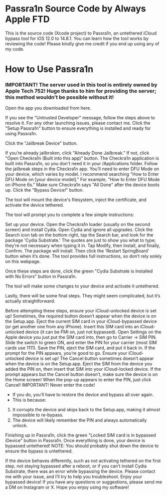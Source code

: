 # Passra1n Source Code by Always Apple FTD

This is the source code (Xcode project) to Passra1n, an untethered iCloud bypass tool for iOS 12.0 to 14.8.1.
You can learn how the tool works by reviewing the code! Please kindly give me credit if you end up using any of my code.


# How to Use Passra1n

### IMPORTANT! The server used in this tool is entirely owned by Apple Tech 752! Huge thanks to him for providing the server; this method wouldn’t be possible without it!

Open the app you downloaded from here.

If you see the "Untrusted Developer" message, follow the steps above to resolve it.
For any other launching issues, please contact me.
Click the "Setup Passra1n" button to ensure everything is installed and ready for using Passra1n.

Click the "Jailbreak Device" button.

If you’re already jailbroken, click "Already Done Jailbreak."
If not, click "Open Checkra1n (Built into this app)" button.
The Checkra1n application is built into Passra1n, so you don't need it in your /Applications folder.
Follow the jailbreak steps in the Checkra1n app. You’ll need to enter DFU Mode on your device, which varies by model.
I recommend searching "How to Enter DFU Mode on [your device model]." For example, "How to Enter DFU Mode on iPhone 6s."
Make sure Checkra1n says "All Done" after the device boots up.
Click the "Bypass Device!" button.

The tool will mount the device's filesystem, inject the certificate, and activate the device tethered.

The tool will prompt you to complete a few simple instructions:

Set up your device.
Open the Checkra1n loader (usually on the second screen) and install Cydia.
Open Cydia and ignore all upgrades.
Click the Search icon tab on the bottom right, tap the Search bar, and look for the package 'Cydia Substrate.'
The quotes are just to show you what to type; they’re not necessary when typing it in.
Tap Modify, then Install, and finally, Confirm.
The package will install. Then click the 'Restart SpringBoard' button when it’s done.
The tool provides full instructions, so don’t rely solely on this webpage.

Once these steps are done, click the green "Cydia Substrate is Installed with No Errors" button in Passra1n.

The tool will make some changes to your device and activate it untethered.

Lastly, there will be some final steps. They might seem complicated, but it’s actually straightforward.

Before attempting these steps, ensure your iCloud-unlocked device is set up!
Sometimes, the required button doesn’t appear when the device is on the Setup.app.
Eject the current SIM card in your iCloud-bypassed device (or get another one from any iPhone).
Insert this SIM card into an iCloud-unlocked device (it can be FMI on, just not bypassed).
Open Settings on the Apple device you just put the SIM card into, then go to Carrier -> SIM PIN.
Slide the switch to green ON, and enter the PIN for your carrier (most SIM cards use 1111).
Save the PIN, eject the SIM card, and put it back in. If the prompt for the PIN appears, you’re good to go.
Ensure your iCloud-unlocked device is set up!
The Cancel button sometimes doesn’t appear when the device is on the Setup.app.
Eject the SIM from the device you added the PIN on, then insert that SIM into your iCloud-locked device.
If the prompt appears but the Cancel button doesn’t, make sure the device is on the Home screen!
When the pop-up appears to enter the PIN, just click Cancel!
IMPORTANT! Never enter the code!
- If you do, you’ll have to restore the device and bypass all over again.
- This is because:
1. It corrupts the device and skips back to the Setup.app, making it almost impossible to re-bypass.
2. The device will likely remember the PIN and always automatically unlock.

Finishing up in Passra1n, click the green "Locked SIM card is in bypassed iDevice" button in Passra1n.
Once everything is done, your device is bypassed untethered!
NOTE: You should probably shut down the device to ensure the bypass is untethered.

If the device behaves differently, such as not activating tethered on the first step, not staying bypassed after a reboot, or if you can’t install Cydia Substrate, there was an error while bypassing the device.
Please contact me with your issue, and I’ll try to help you troubleshoot.
Enjoy your bypassed device! If you have any questions or suggestions, please send me a DM on Instagram or X.
Hope you enjoy using my software!
